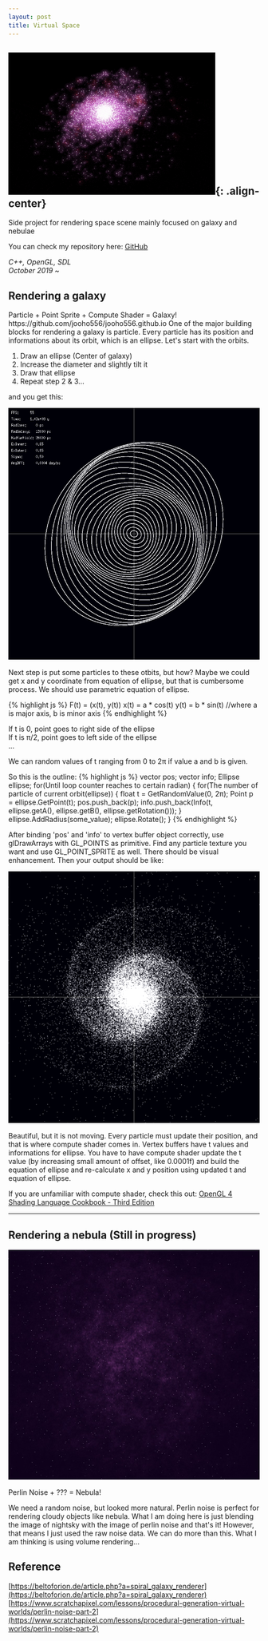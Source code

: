 ```yaml
---
layout: post
title: Virtual Space
---
```


<head>
  <!-- Place your kit's code here -->
  <script src="https://kit.fontawesome.com/de7d103504.js" crossorigin="anonymous"></script>
</head>

![Galaxy](/assets/Galaxy.gif){: .align-center}
-----

Side project for rendering space scene mainly focused on galaxy and nebulae<br/>
<!--more-->
You can check my repository here: <i class="fab fa-github"></i>[GitHub](https://github.com/jooho556/Virtual-Space)

<em>C++, OpenGL, SDL<br/>
October 2019 ~ </em>

## Rendering a galaxy

<div class="message">
  Particle + Point Sprite + Compute Shader = Galaxy!
</div>
https://github.com/jooho556/jooho556.github.io
One of the major building blocks for rendering a galaxy is particle. Every particle has its position and informations about its orbit, which is an ellipse. Let's start with the orbits.

1. Draw an ellipse (Center of galaxy)
2. Increase the diameter and slightly tilt it
3. Draw that ellipse
4. Repeat step 2 & 3...

and you get this:

![Orbits](/assets/Orbits.png)

Next step is put some particles to these otbits, but how? Maybe we could get x and y coordinate from equation of ellipse, but that is cumbersome process. We should use parametric equation of ellipse.

{% highlight js %}
F(t) = (x(t), y(t))
x(t) = a * cos(t)
y(t) = b * sin(t)
//where a is major axis, b is minor axis
{% endhighlight %}

If t is 0, point goes to right side of the ellipse<br/>
If t is π/2, point goes to left side of the ellipse<br/>
...

We can random values of t ranging from 0 to 2π if value a and b is given.

So this is the outline:
{% highlight js %}
vector<Point> pos;
vector<Info> info;
Ellipse ellipse;
for(Until loop counter reaches to certain radian)
{
  for(The number of particle of current orbit(ellipse))
  {
    float t = GetRandomValue(0, 2π);
    Point p = ellipse.GetPoint(t);
    pos.push_back(p);
    info.push_back(Info(t, ellipse.getA(), 
      ellipse.getB(), ellipse.getRotation()));
  }
  ellipse.AddRadius(some_value);
  ellipse.Rotate();
}
{% endhighlight %}

After binding 'pos' and 'info' to vertex buffer object correctly, use glDrawArrays with GL_POINTS as primitive. Find any particle texture you want and use GL_POINT_SPRITE as well. There should be visual enhancement. Then your output should be like:

![Nebula](/assets/Galaxy_unfinished.png)

Beautiful, but it is not moving. Every particle must update their position, and that is where compute shader comes in. Vertex buffers have t values and informations for ellipse. You have to have compute shader update the t value (by increasing small amount of offset, like 0.0001f) and build the equation of ellipse and re-calculate x and y position using updated t and equation of ellipse.

If you are unfamiliar with compute shader, check this out: [OpenGL 4 Shading Language Cookbook - Third Edition](https://www.oreilly.com/library/view/opengl-4-shading/9781789342253/)

-----
## Rendering a nebula (Still in progress)

![Nebula](/assets/Nebula.jpg)

<div class="message">
  Perlin Noise + ??? = Nebula!
</div>

We need a random noise, but looked more natural. Perlin noise is perfect for rendering cloudy objects like nebula. What I am doing here is just blending the image of nightsky with the image of perlin noise and that's it! However, that means I just used the raw noise data. We can do more than this. What I am thinking is using volume rendering...

## Reference
[https://beltoforion.de/article.php?a=spiral_galaxy_renderer](https://beltoforion.de/article.php?a=spiral_galaxy_renderer)
[https://www.scratchapixel.com/lessons/procedural-generation-virtual-worlds/perlin-noise-part-2](https://www.scratchapixel.com/lessons/procedural-generation-virtual-worlds/perlin-noise-part-2)
